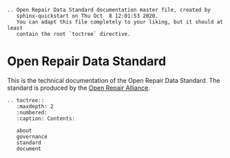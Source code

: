 ```eval_rst
.. Open Repair Data Standard documentation master file, created by
   sphinx-quickstart on Thu Oct  8 12:01:53 2020.
   You can adapt this file completely to your liking, but it should at least
   contain the root `toctree` directive.
```

# Open Repair Data Standard

This is the technical documentation of the Open Repair Data Standard.
The standard is produced by the [Open Repair Alliance](https://openrepair.org).

```eval_rst
.. toctree::
   :maxdepth: 2
   :numbered:
   :caption: Contents:

   about
   governance
   standard
   document
```

